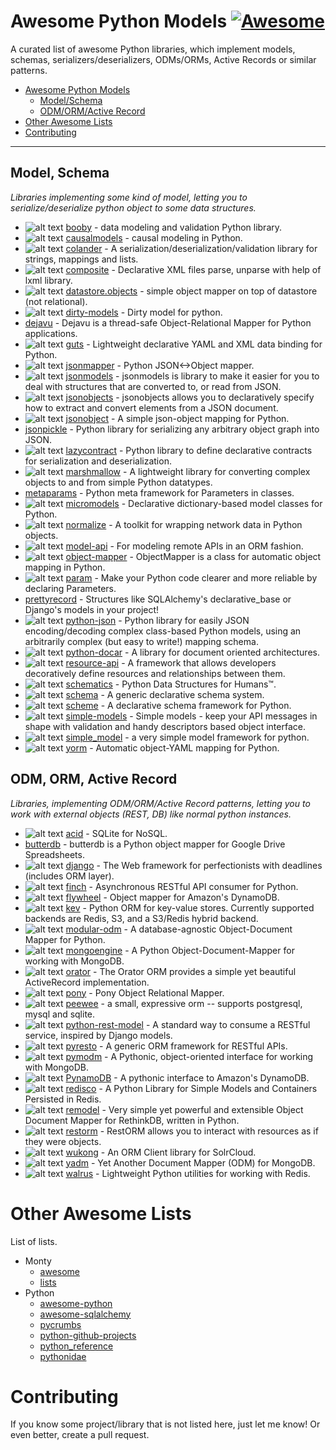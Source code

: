 # Awesome Python Models [![Awesome](https://cdn.rawgit.com/sindresorhus/awesome/d7305f38d29fed78fa85652e3a63e154dd8e8829/media/badge.svg)](https://github.com/sindresorhus/awesome)
A curated list of awesome Python libraries, which implement models, schemas, serializers/deserializers, ODMs/ORMs, Active Records or similar patterns.

- [Awesome Python Models](#awesome-python-models)
    - [Model/Schema](#model-schema)
    - [ODM/ORM/Active Record](#odm-orm-active-record)
- [Other Awesome Lists](#other-awesome-lists)
- [Contributing](#contributing)

- - -

## Model, Schema
*Libraries implementing some kind of model, letting you to serialize/deserialize python object to some data structures.*
* ![alt text](https://avatars2.githubusercontent.com/u/825580?v=3&s=32 "Jaime Gil de Sagredo Luna") 
  [booby](https://github.com/jaimegildesagredo/booby) - data modeling and validation Python library.
* ![alt text](https://avatars3.githubusercontent.com/u/5652479?v=3&s=32 "roronya")
  [causalmodels](https://github.com/roronya/causalmodels) - causal modeling in Python.
* ![alt text](https://avatars2.githubusercontent.com/u/452227?v=3&s=32 "Pylons Project")
  [colander](https://github.com/Pylons/colander) - A serialization/deserialization/validation library for strings, mappings and lists.
* ![alt text](https://avatars1.githubusercontent.com/u/824379?v=3&s=32 "tarvitz")
  [composite](https://github.com/tarvitz/composite/) - Declarative XML files parse, unparse with help of lxml library.
* ![alt text](https://avatars0.githubusercontent.com/u/3585075?v=3&s=32 "datastore")
  [datastore.objects](https://github.com/datastore/datastore.objects) - simple object mapper on top of datastore (not relational).
* ![alt text](https://avatars1.githubusercontent.com/u/574291?v=3&s=32 "Alfred Santacatalina Gea")
  [dirty-models](https://github.com/alfred82santa/dirty-models) - Dirty model for python.
* [dejavu](http://www.aminus.net/dejavu/chrome/common/doc/2.0a/html/intro.html) - Dejavu is a thread-safe Object-Relational Mapper for Python applications.
* ![alt text](https://avatars1.githubusercontent.com/u/124167?v=3&s=32 "Sebastian Heimann")
  [guts](https://github.com/emolch/guts) - Lightweight declarative YAML and XML data binding for Python.
* ![alt text](https://avatars2.githubusercontent.com/u/29016?v=3&s=32 "Matt Good")
  [jsonmapper](https://github.com/mgood/jsonmapper) - Python JSON<->Object mapper.
* ![alt text](https://avatars1.githubusercontent.com/u/956019?v=3&s=32 "Szczepan Cieślik")
  [jsonmodels](https://github.com/beregond/jsonmodels) - jsonmodels is library to make it easier for you to deal with structures that are converted to, or read from JSON.
* ![alt text](https://avatars3.githubusercontent.com/u/1021723?v=3&s=32 "Max Kamenkov")
  [jsonobjects](https://github.com/caxap/jsonobjects) - jsonobjects allows you to declaratively specify how to extract and convert elements from a JSON document.
* ![alt text](https://avatars1.githubusercontent.com/u/94514?v=3&s=32 "Dimagi")
  [jsonobject](https://github.com/dimagi/jsonobject) - A simple json-object mapping for Python.
* [jsonpickle](https://github.com/jsonpickle/jsonpickle) - Python library for serializing any arbitrary object graph into JSON.
* ![alt text](https://avatars0.githubusercontent.com/u/111217?v=3&s=32 "Neil Isaac")
  [lazycontract](https://github.com/neilisaac/lazycontract) - Python library to define declarative contracts for serialization and deserialization.
* ![alt text](https://avatars1.githubusercontent.com/u/10334301?v=3&s=32 "Python object serialization and deserialization, lightweight and fluffy")
  [marshmallow](https://github.com/marshmallow-code/marshmallow) - A lightweight library for converting complex objects to and from simple Python datatypes.
* [metaparams](https://github.com/mementum/metaparams) - Python meta framework for Parameters in classes.
* ![alt text](https://avatars0.githubusercontent.com/u/6988?v=3&s=32 "Jamie Matthews")
  [micromodels](https://github.com/j4mie/micromodels) - Declarative dictionary-based model classes for Python.
* ![alt text](https://avatars3.githubusercontent.com/u/633032?v=3&s=32 "Hearsay Social")
  [normalize](https://github.com/hearsaycorp/normalize) - A toolkit for wrapping network data in Python objects.
* ![alt text](https://avatars0.githubusercontent.com/u/9479519?v=3&s=32 "Caxiam")
  [model-api](https://github.com/caxiam/model-api) - For modeling remote APIs in an ORM fashion.
* ![alt text](https://avatars2.githubusercontent.com/u/323018?v=3&s=32 "Marek Polak")
  [object-mapper](https://github.com/marazt/object-mapper) - ObjectMapper is a class for automatic object mapping in Python.
* ![alt text](https://avatars3.githubusercontent.com/u/1693676?v=3&s=32 "IOAM")
  [param](https://github.com/ioam/param) - Make your Python code clearer and more reliable by declaring Parameters.
* [prettyrecord](https://github.com/skorczan/prettyrecord) - Structures like SQLAlchemy's declarative_base or Django's models in your project!
* ![alt text](https://avatars1.githubusercontent.com/u/2567468?v=3&s=32 "Trust Sanger Institute - Human Genetics Informatics")
  [python-json](https://github.com/wtsi-hgi/python-json) - Python library for easily JSON encoding/decoding complex class-based Python models, using an arbitrarily complex (but easy to write!) mapping schema.
* ![alt text](https://avatars1.githubusercontent.com/u/922613?v=3&s=32 "30loops")
  [python-docar](https://github.com/30loops/python-docar) - A library for document oriented architectures.
* ![alt text](https://avatars3.githubusercontent.com/u/1820812?v=3&s=32 "F-Secure Corporation")
  [resource-api](https://github.com/F-Secure/resource-api) - A framework that allows developers decoratively define resources and relationships between them.
* ![alt text](https://avatars0.githubusercontent.com/u/7866441?v=3&s=32 "Schematics") 
  [schematics](https://github.com/schematics/schematics) - Python Data Structures for Humans™.
* ![alt text](https://avatars2.githubusercontent.com/u/275106?v=3&s=32 "Marrow Open Source Collective")
  [schema](https://github.com/marrow/schema/) - A generic declarative schema system.
* ![alt text](https://avatars0.githubusercontent.com/u/152941?v=3&s=32 "Jordan McCoy")
  [scheme](https://github.com/jordanm/scheme) - A declarative schema framework for Python.
* ![alt text](https://avatars1.githubusercontent.com/u/5894089?v=3&s=32 "Maksim Ekimovskii")
  [simple-models](https://github.com/prawn-cake/simple-models) - Simple models - keep your API messages in shape with validation and handy descriptors based object interface.
* ![alt text](https://avatars1.githubusercontent.com/u/1730315?v=3&s=32 "Aljosha Friemann")
  [simple_model](https://github.com/afriemann/simple_model) - a very simple model framework for python.
* ![alt text](https://avatars0.githubusercontent.com/u/939501?v=3&s=32 "Jace Browning")
  [yorm](https://github.com/jacebrowning/yorm) - Automatic object-YAML mapping for Python.
  

## ODM, ORM, Active Record
*Libraries, implementing ODM/ORM/Active Record patterns, letting you to work with external objects (REST, DB) like normal python instances.*
* ![alt text](https://avatars3.githubusercontent.com/u/2315?v=3&s=32 "dw")
  [acid](https://github.com/dw/acid) - SQLite for NoSQL.
* [butterdb](https://github.com/terrible-ideas/butterdb) - butterdb is a Python object mapper for Google Drive Spreadsheets.
* ![alt text](https://avatars1.githubusercontent.com/u/27804?v=3&s=32 "Django")
  [django](https://github.com/django/django) - The Web framework for perfectionists with deadlines (includes ORM layer).
* ![alt text](https://avatars2.githubusercontent.com/u/825580?v=3&s=32 "Jaime Gil de Sagredo Luna")
  [finch](https://github.com/jaimegildesagredo/finch) - Asynchronous RESTful API consumer for Python.
* ![alt text](https://avatars1.githubusercontent.com/u/506791?v=3&s=32 "Steven Arcangeli")
  [flywheel](https://github.com/stevearc/flywheel) - Object mapper for Amazon's DynamoDB.
* ![alt text](https://avatars3.githubusercontent.com/u/48549?v=3&s=32 "Brian Jinwright")
  [kev](https://github.com/capless/kev) - Python ORM for key-value stores. Currently supported backends are Redis, S3, and a S3/Redis hybrid backend.
* ![alt text](https://avatars0.githubusercontent.com/u/3344584?v=3&s=32 "Center for Open Science")
  [modular-odm](https://github.com/CenterForOpenScience/modular-odm) - A database-agnostic Object-Document Mapper for Python.
* ![alt text](https://avatars3.githubusercontent.com/u/1502485?v=3&s=32 "MongoEngine")
  [mongoengine](https://github.com/MongoEngine/mongoengine) - A Python Object-Document-Mapper for working with MongoDB.
* ![alt text](https://avatars3.githubusercontent.com/u/555648?v=3&s=32 "Sébastien Eustace")
  [orator](https://github.com/sdispater/orator) - The Orator ORM provides a simple yet beautiful ActiveRecord implementation.
* ![alt text](https://avatars1.githubusercontent.com/u/3248238?v=3&s=32 "ponyorm")
  [pony](https://github.com/ponyorm/pony) - Pony Object Relational Mapper.
* ![alt text](https://avatars0.githubusercontent.com/u/119974?v=3&s=32 "Charles Leifer")
  [peewee](https://github.com/coleifer/peewee) - a small, expressive orm -- supports postgresql, mysql and sqlite.
* ![alt text](https://avatars2.githubusercontent.com/u/2125212?v=3&s=32 "Mohamed Daif")
  [python-rest-model](https://github.com/mdaif/python-rest-model) - A standard way to consume a RESTful service, inspired by Django models.
* ![alt text](https://avatars0.githubusercontent.com/u/126780?v=3&s=32 "Burak Yiğit Kaya")
  [pyresto](https://github.com/BYK/pyresto) - A generic ORM framework for RESTful APIs.
* ![alt text](https://avatars3.githubusercontent.com/u/45120?v=3&s=32 "mongodb")
  [pymodm](https://github.com/mongodb/pymodm) - A Pythonic, object-oriented interface for working with MongoDB.
* ![alt text](https://avatars2.githubusercontent.com/u/236514?v=3&s=32 "Jharrod LaFon")
  [PynamoDB](https://github.com/jlafon/PynamoDB) - A pythonic interface to Amazon's DynamoDB.
* ![alt text](https://avatars3.githubusercontent.com/u/391998?v=3&s=32 "sebastien requiem")
  [redisco](https://github.com/kiddouk/redisco) - A Python Library for Simple Models and Containers Persisted in Redis.
* ![alt text](https://avatars2.githubusercontent.com/u/319844?v=3&s=32 "Andrei Horak")
  [remodel](https://github.com/linkyndy/remodel) - Very simple yet powerful and extensible Object Document Mapper for RethinkDB, written in Python.
* ![alt text](https://avatars1.githubusercontent.com/u/96970?v=3&s=32 "Joeri Bekker")
  [restorm](https://github.com/joeribekker/restorm) - RestORM allows you to interact with resources as if they were objects.
* ![alt text](https://avatars2.githubusercontent.com/u/4458558?v=3&s=32 "SurveyMonkey")
  [wukong](https://github.com/SurveyMonkey/wukong) - An ORM Client library for SolrCloud.
* ![alt text](https://avatars0.githubusercontent.com/u/443794?v=3&s=32 "Alexander Zelenyak")
  [yadm](https://github.com/zzzsochi/yadm) - Yet Another Document Mapper (ODM) for MongoDB.
* ![alt text](https://avatars2.githubusercontent.com/u/119974?v=3&s=32 "Charles Leifer")
  [walrus](https://github.com/coleifer/walrus) - Lightweight Python utilities for working with Redis.


# Other Awesome Lists
List of lists.
* Monty
    * [awesome](https://github.com/sindresorhus/awesome)
    * [lists](https://github.com/jnv/lists)
* Python
    * [awesome-python](https://github.com/vinta/awesome-python)
    * [awesome-sqlalchemy](https://github.com/dahlia/awesome-sqlalchemy)
    * [pycrumbs](https://github.com/kirang89/pycrumbs)
    * [python-github-projects](https://github.com/checkcheckzz/python-github-projects)
    * [python_reference](https://github.com/rasbt/python_reference)
    * [pythonidae](https://github.com/svaksha/pythonidae)
    
# Contributing
If you know some project/library that is not listed here, just let me know! Or even better, create a pull request.

